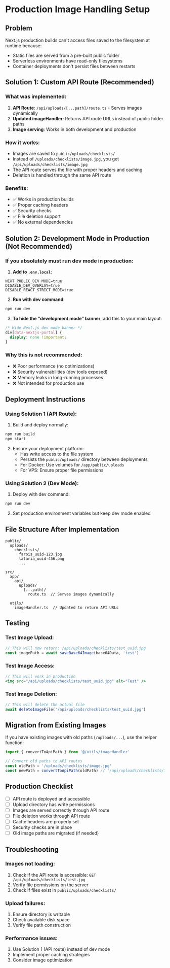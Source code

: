 # Production Image Handling Setup

## Problem
Next.js production builds can't access files saved to the filesystem at runtime because:
- Static files are served from a pre-built public folder
- Serverless environments have read-only filesystems
- Container deployments don't persist files between restarts

## Solution 1: Custom API Route (Recommended)

### What was implemented:
1. **API Route**: `/api/uploads/[...path]/route.ts` - Serves images dynamically
2. **Updated imageHandler**: Returns API route URLs instead of public folder paths
3. **Image serving**: Works in both development and production

### How it works:
- Images are saved to `public/uploads/checklists/`
- Instead of `/uploads/checklists/image.jpg`, you get `/api/uploads/checklists/image.jpg`
- The API route serves the file with proper headers and caching
- Deletion is handled through the same API route

### Benefits:
- ✅ Works in production builds
- ✅ Proper caching headers
- ✅ Security checks
- ✅ File deletion support
- ✅ No external dependencies

## Solution 2: Development Mode in Production (Not Recommended)

### If you absolutely must run dev mode in production:

1. **Add to `.env.local`**:
```env
NEXT_PUBLIC_DEV_MODE=true
DISABLE_DEV_OVERLAY=true
DISABLE_REACT_STRICT_MODE=true
```

2. **Run with dev command**:
```bash
npm run dev
```

3. **To hide the "development mode" banner**, add this to your main layout:
```css
/* Hide Next.js dev mode banner */
div[data-nextjs-portal] {
  display: none !important;
}
```

### Why this is not recommended:
- ❌ Poor performance (no optimizations)
- ❌ Security vulnerabilities (dev tools exposed)
- ❌ Memory leaks in long-running processes
- ❌ Not intended for production use

## Deployment Instructions

### Using Solution 1 (API Route):
1. Build and deploy normally:
```bash
npm run build
npm start
```

2. Ensure your deployment platform:
   - Has write access to the file system
   - Persists the `public/uploads/` directory between deployments
   - For Docker: Use volumes for `/app/public/uploads`
   - For VPS: Ensure proper file permissions

### Using Solution 2 (Dev Mode):
1. Deploy with dev command:
```bash
npm run dev
```

2. Set production environment variables but keep dev mode enabled

## File Structure After Implementation

```
public/
  uploads/
    checklists/
      farois_uuid-123.jpg
      lataria_uuid-456.png
      ...

src/
  app/
    api/
      uploads/
        [...path]/
          route.ts  // Serves images dynamically
  
  utils/
    imageHandler.ts  // Updated to return API URLs
```

## Testing

### Test Image Upload:
```typescript
// This will now return: /api/uploads/checklists/test_uuid.jpg
const imagePath = await saveBase64Image(base64Data, 'test')
```

### Test Image Access:
```jsx
// This will work in production
<img src="/api/uploads/checklists/test_uuid.jpg" alt="Test" />
```

### Test Image Deletion:
```typescript
// This will delete the actual file
await deleteImageFile('/api/uploads/checklists/test_uuid.jpg')
```

## Migration from Existing Images

If you have existing images with old paths (`/uploads/...`), use the helper function:

```typescript
import { convertToApiPath } from '@/utils/imageHandler'

// Convert old paths to API routes
const oldPath = '/uploads/checklists/image.jpg'
const newPath = convertToApiPath(oldPath) // '/api/uploads/checklists/image.jpg'
```

## Production Checklist

- [ ] API route is deployed and accessible
- [ ] Upload directory has write permissions
- [ ] Images are served correctly through API route
- [ ] File deletion works through API route
- [ ] Cache headers are properly set
- [ ] Security checks are in place
- [ ] Old image paths are migrated (if needed)

## Troubleshooting

### Images not loading:
1. Check if the API route is accessible: `GET /api/uploads/checklists/test.jpg`
2. Verify file permissions on the server
3. Check if files exist in `public/uploads/checklists/`

### Upload failures:
1. Ensure directory is writable
2. Check available disk space
3. Verify file path construction

### Performance issues:
1. Use Solution 1 (API route) instead of dev mode
2. Implement proper caching strategies
3. Consider image optimization 